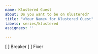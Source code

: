 ```yaml
---
name: Klustered Guest
about: Do you want to be on Klustered?
title: "<Your Name> for Klustered Guest"
labels: series/klustered
assignees: ''

---
```


[ ] Breaker
[ ] Fixer
